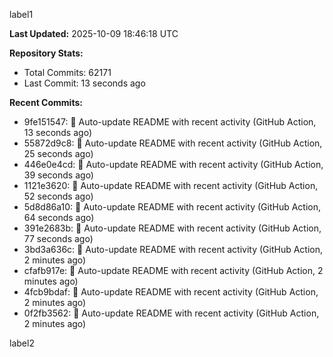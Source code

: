 
label1 
<!-- ACTIVITY_START -->
**Last Updated:** 2025-10-09 18:46:18 UTC

**Repository Stats:**
- Total Commits: 62171
- Last Commit: 13 seconds ago

**Recent Commits:**
- 9fe151547: 🤖 Auto-update README with recent activity (GitHub Action, 13 seconds ago)
- 55872d9c8: 🤖 Auto-update README with recent activity (GitHub Action, 25 seconds ago)
- 446e0e4cd: 🤖 Auto-update README with recent activity (GitHub Action, 39 seconds ago)
- 1121e3620: 🤖 Auto-update README with recent activity (GitHub Action, 52 seconds ago)
- 5d8d86a10: 🤖 Auto-update README with recent activity (GitHub Action, 64 seconds ago)
- 391e2683b: 🤖 Auto-update README with recent activity (GitHub Action, 77 seconds ago)
- 3bd3a636c: 🤖 Auto-update README with recent activity (GitHub Action, 2 minutes ago)
- cfafb917e: 🤖 Auto-update README with recent activity (GitHub Action, 2 minutes ago)
- 4fcb9bdaf: 🤖 Auto-update README with recent activity (GitHub Action, 2 minutes ago)
- 0f2fb3562: 🤖 Auto-update README with recent activity (GitHub Action, 2 minutes ago)
<!-- ACTIVITY_END -->

label2
